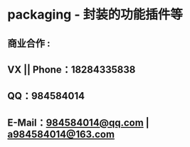 # packaging - 封装的功能插件等
## 商业合作 :
## VX || Phone：18284335838
## QQ：984584014
## E-Mail：984584014@qq.com | a984584014@163.com

